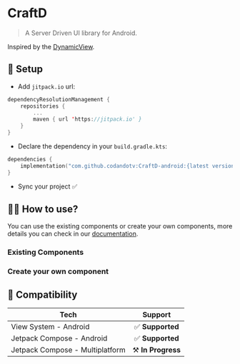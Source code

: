 # CraftD

> A Server Driven UI library for Android.

Inspired by the [DynamicView](https://github.com/rviannaoliveira/DynamicView/).


## 📝 Setup

- Add `jitpack.io` url:

```kotlin
dependencyResolutionManagement {
    repositories {
        ...
        maven { url 'https://jitpack.io' }
    }
}
```

- Declare the dependency in your `build.gradle.kts`:

```kotlin
dependencies {
    implementation("com.github.codandotv:CraftD-android:{latest version}")
}
```

- Sync your project ✅

## 🧑‍💻 How to use?

You can use the existing components or create your own components, more details you can check in our [documentation](./docs/index.md).

### Existing Components

### Create your own component

## 🔗 Compatibility

| Tech                            |      Support         |
|---------------------------------|:--------------------:|
| View System - Android           |  ✅ **Supported**    |
| Jetpack Compose - Android       |  ✅ **Supported**    |
| Jetpack Compose - Multiplatform |  ⚒️ **In Progress**   |
